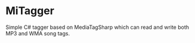 # MiTagger
Simple C# tagger based on MediaTagSharp which can read and write both MP3 and WMA song tags.
